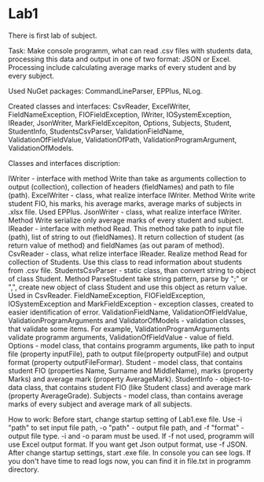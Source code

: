 # Lab1

There is first lab of subject.

Task: Make console programm, what can read .csv files with students data, processing this data and output in one of two format: JSON or Excel. Processing include calculating average marks of every student and by every subject.

Used NuGet packages: CommandLineParser, EPPlus, NLog.

Created classes and interfaces: CsvReader, ExcelWriter, FieldNameException, FIOFieldException, IWriter, IOSystemException, IReader, JsonWriter, MarkFieldExcepiton, Options, Subjects, Student, StudentInfo, StudentsCsvParser, ValidationFieldName, ValidationOfFieldValue, ValidationOfPath, ValidationProgramArgument, ValidationOfModels.

Classes and interfaces discription:

IWriter - interface with method Write than take as arguments collection to output (collection), collection of headers (fieldNames) and path to file (path).
ExcelWriter - class, what realize interface IWriter. Method Write write student FIO, his marks, his average marks, average marks of subjects in .xlsx file. Used EPPlus.
JsonWriter - class, what realize interface IWriter. Method Write serialize only average marks of every student and subject.
IReader - interface with method Read. This method take path to input file (path), list of string to out (fieldNames). It return collection of student (as return value of method) and fieldNames (as out param of method).
CsvReader - class, what relize interface IReader. Realize method Read for collection of Students. Use this class to read information about students from .csv file.
StudentsCsvParser - static class, than convert string to object of class Student. Method ParseStudent take string pattern, parse by ";" or ",", create new object of class Student and use this object as return value. Used in CsvReader.
FieldNameException, FIOFieldException, IOSystemException and MarkFieldException - exception classes, created to easier identification of error.
ValidationFieldName, ValidationOfFieldValue, ValidationProgramArguments and ValidatorOfModels - validation classes, that validate some items. For example, ValidationProgramArguments validate programm arguments, ValidationOfFieldValue - value of field.
Options - model class, that contains programm arguments, like path to input file (property inputFile), path to output file(property outputFile) and output format (property outputFileFormar).
Student - model class, that contains student FIO (properties Name, Surname and MiddleName), marks (property Marks) and average mark (property AverageMark).
StudentInfo - object-to-data class, that contains student FIO (like Student class) and average mark (property AverageGrade).
Subjects - model class, than contains average marks of every subject and average mark of all subjects.

How to work:
Before start, change startup setting of Lab1.exe file. Use -i "path" to set input file path, -o "path" - output file path, and -f "format" - output file type. -i and -o param must be used. If -f not used, programm will use Excel output format. If you want get Json output format, use -f JSON. After change startup settings, start .exe file. In console you can see logs. If you don't have time to read logs now, you can find it in file.txt in programm directory.
